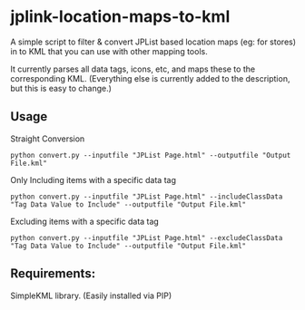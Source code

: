 # jplink-location-maps-to-kml
 A simple script to filter & convert JPList based location maps (eg: for stores) in to KML that you can use with other mapping tools.
 
 It currently parses all data tags, icons, etc, and maps these to the corresponding KML. (Everything else is currently added to the description, but this is easy to change.)
 
 ## Usage
 Straight Conversion
 
` python convert.py --inputfile "JPList Page.html" --outputfile "Output File.kml"
`

 Only Including items with a specific data tag
 
`python convert.py --inputfile "JPList Page.html" --includeClassData "Tag Data Value to Include" --outputfile "Output File.kml"
` 

 Excluding items with a specific data tag
 
`python convert.py --inputfile "JPList Page.html" --excludeClassData "Tag Data Value to Include" --outputfile "Output File.kml"
` 

 ## Requirements:
 SimpleKML library. (Easily installed via PIP)
